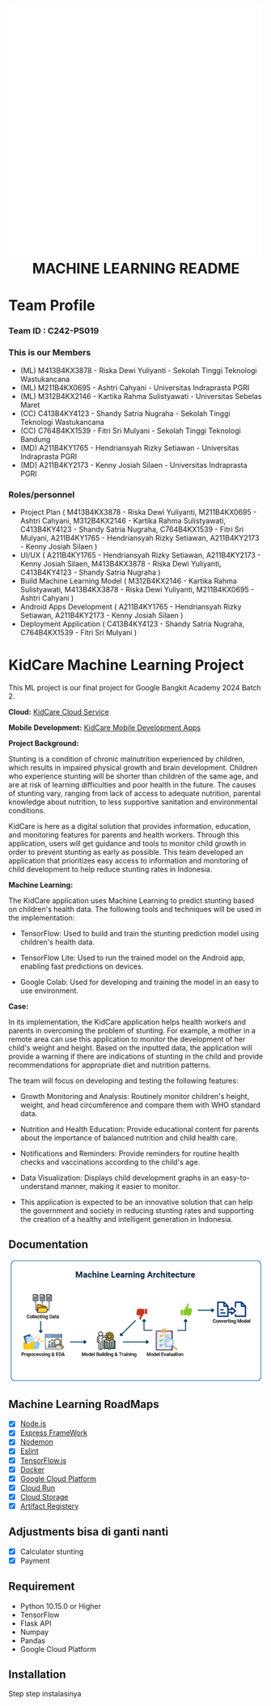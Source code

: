 <h1 align="center">
  <img align="center" src="./assets/Logo_KidCare.gif" width="500" />
  <br>
  MACHINE LEARNING README
</h1>

# Team Profile

### Team ID : C242-PS019

### This is our Members

* (ML) M413B4KX3878 - Riska Dewi Yuliyanti - Sekolah Tinggi Teknologi Wastukancana
* (ML) M211B4KX0695 - Ashtri Cahyani - Universitas Indraprasta PGRI
* (ML) M312B4KX2146 - Kartika Rahma Sulistyawati - Universitas Sebelas Maret
* (CC) C413B4KY4123 - Shandy Satria Nugraha - Sekolah Tinggi Teknologi Wastukancana
* (CC) C764B4KX1539 - Fitri Sri Mulyani	- Sekolah Tinggi Teknologi Bandung
* (MD) A211B4KY1765 - Hendriansyah Rizky Setiawan - Universitas Indraprasta PGRI
* (MD) A211B4KY2173 - Kenny Josiah Silaen - Universitas Indraprasta PGRI

### Roles/personnel

* Project Plan ( M413B4KX3878 - Riska Dewi Yuliyanti, M211B4KX0695 - Ashtri Cahyani, M312B4KX2146 - Kartika Rahma Sulistyawati, C413B4KY4123 - Shandy Satria Nugraha, C764B4KX1539 - Fitri Sri Mulyani, A211B4KY1765 - Hendriansyah Rizky Setiawan, A211B4KY2173 - Kenny Josiah Silaen )
* UI/UX ( A211B4KY1765 - Hendriansyah Rizky Setiawan, A211B4KY2173 - Kenny Josiah Silaen, M413B4KX3878 - Riska Dewi Yuliyanti, C413B4KY4123 - Shandy Satria Nugraha )
* Build Machine Learning Model ( M312B4KX2146 - Kartika Rahma Sulistyawati, M413B4KX3878 - Riska Dewi Yuliyanti, M211B4KX0695 - Ashtri Cahyani )
* Android Apps Development ( A211B4KY1765 - Hendriansyah Rizky Setiawan, A211B4KY2173 - Kenny Josiah Silaen )
* Deployment Application ( C413B4KY4123 - Shandy Satria Nugraha, C764B4KX1539 - Fitri Sri Mulyani )

# KidCare Machine Learning Project
This ML project is our final project for Google Bangkit Academy 2024 Batch 2.

**Cloud:**
[KidCare Cloud Service](https://github.com/KidCare-Capstone-Project/Cloud_computing)

**Mobile Development:**
[KidCare Mobile Development Apps](https://github.com/KidCare-Capstone-Project/MobileDev_Apps)

**Project Background:**

Stunting is a condition of chronic malnutrition experienced by children, which results in impaired physical growth and brain development. Children who experience stunting will be shorter than children of the same age, and are at risk of learning difficulties and poor health in the future. The causes of stunting vary, ranging from lack of access to adequate nutrition, parental knowledge about nutrition, to less supportive sanitation and environmental conditions.

KidCare is here as a digital solution that provides information, education, and monitoring features for parents and health workers. Through this application, users will get guidance and tools to monitor child growth in order to prevent stunting as early as possible. This team developed an application that prioritizes easy access to information and monitoring of child development to help reduce stunting rates in Indonesia.

**Machine Learning:**

The KidCare application uses Machine Learning to predict stunting based on children's health data. The following tools and techniques will be used in the implementation:

- TensorFlow: Used to build and train the stunting prediction model using children's health data.

- TensorFlow Lite: Used to run the trained model on the Android app, enabling fast predictions on devices.

- Google Colab: Used for developing and training the model in an easy to use environment.

**Case:**

In its implementation, the KidCare application helps health workers and parents in overcoming the problem of stunting. For example, a mother in a remote area can use this application to monitor the development of her child's weight and height. Based on the inputted data, the application will provide a warning if there are indications of stunting in the child and provide recommendations for appropriate diet and nutrition patterns.

The team will focus on developing and testing the following features:

- Growth Monitoring and Analysis: Routinely monitor children's height, weight, and head circumference and compare them with WHO standard data.

- Nutrition and Health Education: Provide educational content for parents about the importance of balanced nutrition and child health care.

- Notifications and Reminders: Provide reminders for routine health checks and vaccinations according to the child's age.

- Data Visualization: Displays child development graphs in an easy-to-understand manner, making it easier to monitor.

- This application is expected to be an innovative solution that can help the government and society in reducing stunting rates and supporting the creation of a healthy and intelligent generation in Indonesia.

## Documentation
<p align="center">
  <img src="./assets/ML_Architecture.png" width="500">
</p>

## Machine Learning RoadMaps
- [x] [Node.js](https://nodejs.org)
- [x] [Express FrameWork](https://hapi.dev)
- [x] [Nodemon](https://www.npmjs.com/package/nodemon)
- [x] [Eslint](https://eslint.org)
- [x] [TensorFlow.js](https://www.tensorflow.org/js?hl=en)
- [x] [Docker](https://docs.docker.com/reference/dockerfile)
- [x] [Google Cloud Platform](https://cloud.google.com)
- [x] [Cloud Run](https://cloud.google.com/run?hl=en)
- [x] [Cloud Storage](https://cloud.google.com/storage?hl=en)
- [x] [Artifact Registery](https://cloud.google.com/artifact-registry/docs?hl=idhttps://cloud.google.com/artifact-registry/docs?hl=id)

## Adjustments bisa di ganti nanti
- [x] Calculator stunting
- [x] Payment

## Requirement
* Python 10.15.0 or Higher
* TensorFlow
* Flask API
* Numpay
* Pandas
* Google Cloud Platform


## Installation
Step step instalasinya
